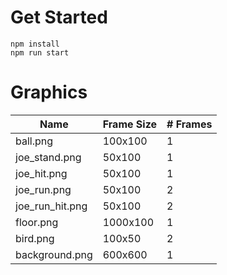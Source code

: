 

# Get Started

```
npm install
npm run start
```

# Graphics

|Name|Frame Size|# Frames|
|-|-|-|
ball.png|100x100|1
joe_stand.png|50x100|1
joe_hit.png|50x100|1
joe_run.png|50x100|2
joe_run_hit.png|50x100|2
floor.png|1000x100|1
bird.png|100x50|2
background.png|600x600|1
